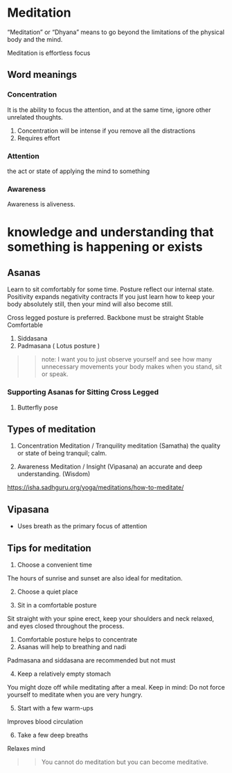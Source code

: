 # Meditation

“Meditation” or “Dhyana” means to go beyond the limitations of the physical body and the mind.

Meditation is effortless focus

## Word meanings

### Concentration

It is the ability to focus the attention, and at the same time, ignore other unrelated thoughts.

1. Concentration will be intense if you remove all the distractions
2. Requires effort

### Attention

the act or state of applying the mind to something

### Awareness

Awareness is aliveness.

# knowledge and understanding that something is happening or exists

## Asanas

Learn to sit comfortably for some time.
Posture reflect our internal state. Positivity expands negativity contracts
If you just learn how to keep your body absolutely still, then your mind will also become still.

Cross legged posture is preferred.
Backbone must be straight
Stable
Comfortable

1. Siddasana
2. Padmasana ( Lotus posture )

> > note:
> > I want you to just observe yourself and see how many unnecessary movements your body makes when you stand, sit or speak.

### Supporting Asanas for Sitting Cross Legged

1. Butterfly pose

## Types of meditation

1. Concentration Meditation / Tranquility meditation (Samatha)
   the quality or state of being tranquil; calm.

1. Awareness Meditation / Insight (Vipasana)
   an accurate and deep understanding. (Wisdom)

https://isha.sadhguru.org/yoga/meditations/how-to-meditate/

## Vipasana

- Uses breath as the primary focus of attention

## Tips for meditation

1. Choose a convenient time

The hours of sunrise and sunset are also ideal for meditation.

2. Choose a quiet place

3. Sit in a comfortable posture

Sit straight with your spine erect, keep your shoulders and neck relaxed, and eyes closed throughout the process.

1. Comfortable posture helps to concentrate
2. Asanas will help to breathing and nadi

Padmasana and siddasana are recommended but not must

4. Keep a relatively empty stomach

You might doze off while meditating after a meal.
Keep in mind: Do not force yourself to meditate when you are very hungry.

5. Start with a few warm-ups

Improves blood circulation

6. Take a few deep breaths

Relaxes mind

> > You cannot do meditation but you can become meditative.

